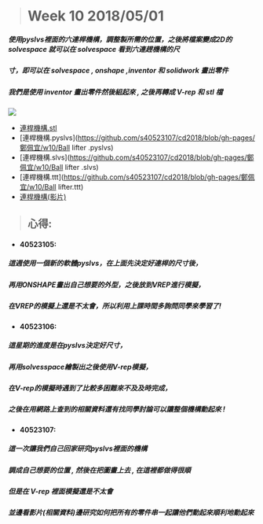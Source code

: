 > # Week 10  2018/05/01

##### 使用pyslvs裡面的六連桿機構，調整製所需的位置，之後將檔案變成2D的 solvespace 就可以在 solvespace 看到六連趕機構的尺

##### 寸，即可以在 solvespace , onshape  ,inventor 和 solidwork 畫出零件

##### 我們是使用 inventor 畫出零件然後組起來 , 之後再轉成 V-rep 和 stl 檔

![](/assets/Inventor_2018-05-08_21-02-54.png)

* [連桿機構.stl](https://github.com/s40523107/cd2018/blob/gh-pages/鄭佩宜/w10/組合1%28new%29.stl)
* [連桿機構.pyslvs](https://github.com/s40523107/cd2018/blob/gh-pages/鄭佩宜/w10/Ball lifter .pyslvs)
* [連桿機構.slvs](https://github.com/s40523107/cd2018/blob/gh-pages/鄭佩宜/w10/Ball lifter .slvs)
* [連桿機構.ttt](https://github.com/s40523107/cd2018/blob/gh-pages/鄭佩宜/w10/Ball lifter.ttt)
* [連桿機構\(影片\)](https://youtu.be/TrOpN5cqAXM)

> ## 心得:

* #### 40523105:

##### **這週使用一個新的軟體pyslvs，在上面先決定好連桿的尺寸後，**

##### **再用ONSHAPE畫出自己想要的外型，之後放到VREP進行模擬，**

##### **在VREP的模擬上還是不太會，所以利用上課時間多詢問同學來學習了!**

* #### 40523106:

##### 這星期的進度是在pyslvs決定好尺寸，

##### 再用solvesspace繪製出之後使用V-rep模擬，

##### 在V-rep的模擬時遇到了比較多困難來不及及時完成，

##### 之後在用網路上查到的相關資料還有找同學討論可以讓整個機構動起來 !

* #### 40523107:

##### 這一次讓我們自己回家研究pyslvs裡面的機構

##### 調成自己想要的位置 , 然後在把圖畫上去 , 在這裡都做得很順

##### 但是在 V-rep 裡面模擬還是不太會

##### 並邊看影片\(相關資料\)邊研究如何把所有的零件串一起讓他們動起來順利地動起來




